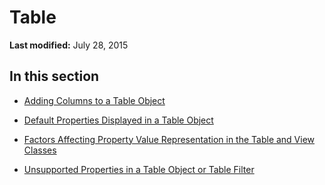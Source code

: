 
# Table

 **Last modified:** July 28, 2015


## In this section


-  [Adding Columns to a Table Object](c1d652ef-8082-70f3-1216-d39e976e6b21.md)
    
-  [Default Properties Displayed in a Table Object](649c64f3-2d1e-23f1-bf13-3368da79e62b.md)
    
-  [Factors Affecting Property Value Representation in the Table and View Classes](13cf9945-a9e0-bb32-a2cb-74366a365ae1.md)
    
-  [Unsupported Properties in a Table Object or Table Filter](0e37f03f-7677-ca29-d0b2-8b45c026e5f1.md)
    
